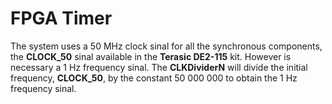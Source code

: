 # FPGA Timer

The system uses a 50 MHz clock sinal for all the synchronous components, the **CLOCK_50** sinal available in the **Terasic DE2-115** kit.
However is necessary a 1 Hz frequency sinal. The **CLKDividerN** will divide the initial frequency, **CLOCK_50**, by the constant 50 000 000 to obtain the 1 Hz frequency sinal.

